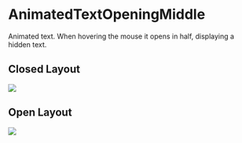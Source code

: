 # AnimatedTextOpeningMiddle

Animated text. When hovering the mouse it opens in half, displaying a hidden text.

## Closed Layout

![](https://bitbucket.org/xxxx/api-yyyy/public/doc1.2/APIyyy1.2/BPM/1.2/pessoas.png)

## Open Layout

![](https://img.shields.io/badge/-sejaluz.roberto@gmail.com-c14438?style=flat-square&logo=Gmail&logoColor=white&link=mailto:sejaluz.roberto@gmail.com)